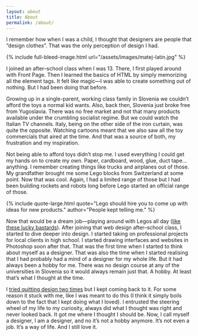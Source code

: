 ```yaml
---
layout: about
title: About
permalink: /about/
---
```

<p class="attention-grabber">I remember how when I was a child, I thought that designers are people that “design clothes”. That was the only perception of design I had.</p>

{% include full-bleed-image.html url="/assets/images/matej-latin.jpg" %}

I joined an after–school class when I was 13. There, I first played around with Front Page. Then I learned the basics of HTML by simply memorizing all the element tags. It felt like magic—I was able to create something out of nothing. But I had been doing that before.

Growing up in a single-parent, working class family in Slovenia we couldn’t afford the toys a normal kid wants. Also, back then, Slovenia just broke free from Yugoslavia. There was no free market and not that many products available under the crumbling socialist regime. But we could watch the Italian TV channels. Italy, being on the other side of the iron curtain, was quite the opposite. Watching cartoons meant that we also saw all the toy commercials that aired at the time. And that was a source of both, my frustration and my inspiration.

Not being able to afford toys didn’t stop me. I used everything I could get my hands on to create my own. Paper, cardboard, wood, glue, duct tape… anything. I remember creating things like trucks and airplanes out of those. My grandfather brought me some Lego blocks from Switzerland at some point. Now that was cool. Again, I had a limited range of those but I had been building rockets and robots long before Lego started an official range of those.

{% include quote-large.html quote="Lego should hire you to come up with ideas for new products." author="People kept telling me." %}

Now that would be a dream job—playing around with Legos all day ([like these lucky bastards](http://lifehacker.com/career-spotlight-what-i-do-as-a-lego-model-designer-1686123935)). After joining that web design after–school class, I started to dive deeper into design. I started taking on professional projects for local clients in high school. I started drawing interfaces and websites in Photoshop soon after that. That was the first time when I started to think about myself as a designer. That was also the time when I started realising that I had probably had a mind of a designer for my whole life. But it had always been a hobby for me. There was no design course at any of the universities in Slovenia so it would always remain just that. A hobby. At least that’s what I thought at the time.

I [tried quitting design two times](/personal-notes/2016/08/18/i-quit-design-twice/) but I kept coming back to it. For some reason it stuck with me, like I was meant to do this (I think it simply boils down to the fact that I kept doing what I loved). I entrusted the steering wheel of my life to my curiosity, always did what I thought was right and never looked back. It got me where I thought I should be. Now, I call myself a designer, I am a designer, and no it’s not a hobby anymore. It’s not even a job. It’s a way of life. And I still love it.